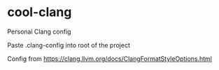 # cool-clang
Personal Clang config

Paste .clang-config into root of the project

Config from https://clang.llvm.org/docs/ClangFormatStyleOptions.html
